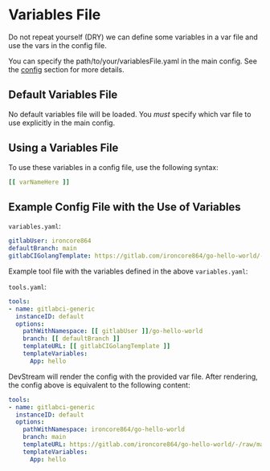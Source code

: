 # Variables File

Do not repeat yourself (DRY) we can define some variables in a var file and use the vars in the config file.

You can specify the path/to/your/variablesFile.yaml in the main config. See the [config](./config.md) section for more details.

## Default Variables File

No default variables file will be loaded. You _must_ specify which var file to use explicitly in the main config.

## Using a Variables File

To use these variables in a config file, use the following syntax:

```yaml
[[ varNameHere ]]
```

## Example Config File with the Use of Variables

`variables.yaml`:

```yaml
gitlabUser: ironcore864
defaultBranch: main
gitlabCIGolangTemplate: https://gitlab.com/ironcore864/go-hello-world/-/raw/main/go.tpl
```

Example tool file with the variables defined in the above `variables.yaml`:

`tools.yaml`:

```yaml
tools:
- name: gitlabci-generic
  instanceID: default
  options:
    pathWithNamespace: [[ gitlabUser ]]/go-hello-world
    branch: [[ defaultBranch ]]
    templateURL: [[ gitlabCIGolangTemplate ]]
    templateVariables:
      App: hello
```

DevStream will render the config with the provided var file. After rendering, the config above is equivalent to the following content:

```yaml
tools:
- name: gitlabci-generic
  instanceID: default
  options:
    pathWithNamespace: ironcore864/go-hello-world
    branch: main
    templateURL: https://gitlab.com/ironcore864/go-hello-world/-/raw/main/go.tpl
    templateVariables:
      App: hello
```
